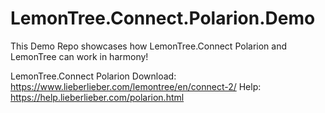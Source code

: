 # LemonTree.Connect.Polarion.Demo
This Demo Repo showcases how LemonTree.Connect Polarion and LemonTree can work in harmony!

LemonTree.Connect Polarion
Download: https://www.lieberlieber.com/lemontree/en/connect-2/
Help: https://help.lieberlieber.com/polarion.html
